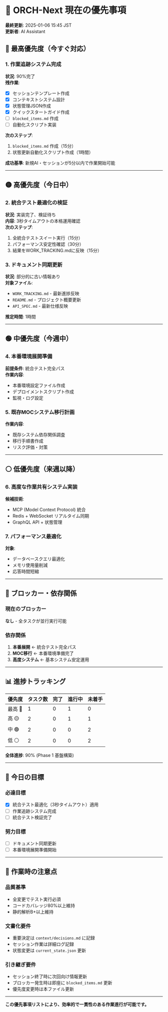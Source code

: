 # 🎯 ORCH-Next 現在の優先事項

**最終更新**: 2025-01-06 15:45 JST  
**更新者**: AI Assistant  

## 🔴 最高優先度（今すぐ対応）

### 1. 作業追跡システム完成
**状況**: 90%完了  
**残作業**: 
- [x] セッションテンプレート作成
- [x] コンテキストシステム設計
- [x] 状態管理JSON作成
- [x] クイックスタートガイド作成
- [ ] `blocked_items.md` 作成
- [ ] 自動化スクリプト実装

**次のステップ**: 
1. `blocked_items.md` 作成（15分）
2. 状態更新自動化スクリプト作成（1時間）

**成功基準**: 新規AI・セッションが5分以内で作業開始可能

---

## 🟡 高優先度（今日中）

### 2. 統合テスト最適化の検証
**状況**: 実装完了、検証待ち  
**内容**: 3秒タイムアウトの本格運用確認  
**次のステップ**: 
1. 全統合テストスイート実行（15分）
2. パフォーマンス安定性確認（30分）
3. 結果をWORK_TRACKING.mdに反映（15分）

### 3. ドキュメント同期更新
**状況**: 部分的に古い情報あり  
**対象ファイル**: 
- `WORK_TRACKING.md` - 最新進捗反映
- `README.md` - プロジェクト概要更新
- `API_SPEC.md` - 最新仕様反映

**推定時間**: 1時間

---

## 🟢 中優先度（今週中）

### 4. 本番環境展開準備
**前提条件**: 統合テスト完全パス  
**作業内容**: 
- 本番環境設定ファイル作成
- デプロイメントスクリプト作成
- 監視・ログ設定

### 5. 既存MOCシステム移行計画
**作業内容**: 
- 既存システム依存関係調査
- 移行手順書作成
- リスク評価・対策

---

## ⚪ 低優先度（来週以降）

### 6. 高度な作業共有システム実装
**候補技術**: 
- MCP (Model Context Protocol) 統合
- Redis + WebSocket リアルタイム同期
- GraphQL API + 状態管理

### 7. パフォーマンス最適化
**対象**: 
- データベースクエリ最適化
- メモリ使用量削減
- 応答時間短縮

---

## 🚨 ブロッカー・依存関係

### 現在のブロッカー
**なし** - 全タスクが並行実行可能

### 依存関係
1. **本番展開** ← 統合テスト完全パス
2. **MOC移行** ← 本番環境準備完了
3. **高度システム** ← 基本システム安定運用

---

## 📊 進捗トラッキング

| 優先度 | タスク数 | 完了 | 進行中 | 未着手 |
|--------|----------|------|--------|--------|
| 最高 🔴 | 1 | 0 | 1 | 0 |
| 高 🟡 | 2 | 0 | 1 | 1 |
| 中 🟢 | 2 | 0 | 0 | 2 |
| 低 ⚪ | 2 | 0 | 0 | 2 |

**全体進捗**: 90% (Phase 1 基盤構築)

---

## 🎯 今日の目標

### 必達目標
- [x] 統合テスト最適化（3秒タイムアウト）適用
- [ ] 作業追跡システム完成
- [ ] 統合テスト検証完了

### 努力目標
- [ ] ドキュメント同期更新
- [ ] 本番環境展開準備開始

---

## 📝 作業時の注意点

### 品質基準
- 全変更でテスト実行必須
- コードカバレッジ80%以上維持
- 静的解析B+以上維持

### 文書化要件
- 重要決定は `context/decisions.md` に記録
- セッション作業は詳細ログ記録
- 状態変更は `current_state.json` 更新

### 引き継ぎ要件
- セッション終了時に次回向け情報更新
- ブロッカー発生時は即座に `blocked_items.md` 更新
- 優先度変更時は本ファイル更新

---

**この優先事項リストにより、効率的で一貫性のある作業進行が可能です。**